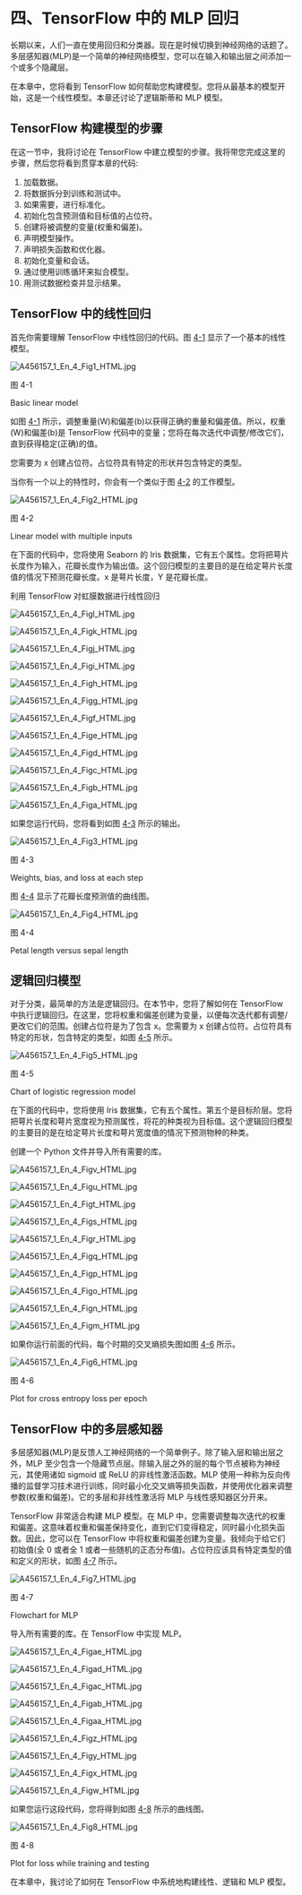 # 四、TensorFlow 中的 MLP 回归

长期以来，人们一直在使用回归和分类器。现在是时候切换到神经网络的话题了。多层感知器(MLP)是一个简单的神经网络模型，您可以在输入和输出层之间添加一个或多个隐藏层。

在本章中，您将看到 TensorFlow 如何帮助您构建模型。您将从最基本的模型开始，这是一个线性模型。本章还讨论了逻辑斯蒂和 MLP 模型。

## TensorFlow 构建模型的步骤

在这一节中，我将讨论在 TensorFlow 中建立模型的步骤。我将带您完成这里的步骤，然后您将看到贯穿本章的代码:

1.  加载数据。
2.  将数据拆分到训练和测试中。
3.  如果需要，进行标准化。
4.  初始化包含预测值和目标值的占位符。
5.  创建将被调整的变量(权重和偏差)。
6.  声明模型操作。
7.  声明损失函数和优化器。
8.  初始化变量和会话。
9.  通过使用训练循环来拟合模型。
10.  用测试数据检查并显示结果。

## TensorFlow 中的线性回归

首先你需要理解 TensorFlow 中线性回归的代码。图 [4-1](#Fig1) 显示了一个基本的线性模型。

![A456157_1_En_4_Fig1_HTML.jpg](img/A456157_1_En_4_Fig1_HTML.jpg)

图 4-1

Basic linear model

如图 [4-1](#Fig1) 所示，调整重量(W)和偏差(b)以获得正确的重量和偏差值。所以，权重(W)和偏差(b)是 TensorFlow 代码中的变量；您将在每次迭代中调整/修改它们，直到获得稳定(正确)的值。

您需要为 x 创建占位符。占位符具有特定的形状并包含特定的类型。

当你有一个以上的特性时，你会有一个类似于图 [4-2](#Fig2) 的工作模型。

![A456157_1_En_4_Fig2_HTML.jpg](img/A456157_1_En_4_Fig2_HTML.jpg)

图 4-2

Linear model with multiple inputs

在下面的代码中，您将使用 Seaborn 的 Iris 数据集，它有五个属性。您将把萼片长度作为输入，花瓣长度作为输出值。这个回归模型的主要目的是在给定萼片长度值的情况下预测花瓣长度。x 是萼片长度，Y 是花瓣长度。

利用 TensorFlow 对虹膜数据进行线性回归

![A456157_1_En_4_Figl_HTML.jpg](img/A456157_1_En_4_Figl_HTML.jpg)

![A456157_1_En_4_Figk_HTML.jpg](img/A456157_1_En_4_Figk_HTML.jpg)

![A456157_1_En_4_Figj_HTML.jpg](img/A456157_1_En_4_Figj_HTML.jpg)

![A456157_1_En_4_Figi_HTML.jpg](img/A456157_1_En_4_Figi_HTML.jpg)

![A456157_1_En_4_Figh_HTML.jpg](img/A456157_1_En_4_Figh_HTML.jpg)

![A456157_1_En_4_Figg_HTML.jpg](img/A456157_1_En_4_Figg_HTML.jpg)

![A456157_1_En_4_Figf_HTML.jpg](img/A456157_1_En_4_Figf_HTML.jpg)

![A456157_1_En_4_Fige_HTML.jpg](img/A456157_1_En_4_Fige_HTML.jpg)

![A456157_1_En_4_Figd_HTML.jpg](img/A456157_1_En_4_Figd_HTML.jpg)

![A456157_1_En_4_Figc_HTML.jpg](img/A456157_1_En_4_Figc_HTML.jpg)

![A456157_1_En_4_Figb_HTML.jpg](img/A456157_1_En_4_Figb_HTML.jpg)

![A456157_1_En_4_Figa_HTML.jpg](img/A456157_1_En_4_Figa_HTML.jpg)

如果您运行代码，您将看到如图 [4-3](#Fig3) 所示的输出。

![A456157_1_En_4_Fig3_HTML.jpg](img/A456157_1_En_4_Fig3_HTML.jpg)

图 4-3

Weights, bias, and loss at each step

图 [4-4](#Fig4) 显示了花瓣长度预测值的曲线图。

![A456157_1_En_4_Fig4_HTML.jpg](img/A456157_1_En_4_Fig4_HTML.jpg)

图 4-4

Petal length versus sepal length

## 逻辑回归模型

对于分类，最简单的方法是逻辑回归。在本节中，您将了解如何在 TensorFlow 中执行逻辑回归。在这里，您将权重和偏差创建为变量，以便每次迭代都有调整/更改它们的范围。创建占位符是为了包含 x。您需要为 x 创建占位符。占位符具有特定的形状，包含特定的类型，如图 [4-5](#Fig5) 所示。

![A456157_1_En_4_Fig5_HTML.jpg](img/A456157_1_En_4_Fig5_HTML.jpg)

图 4-5

Chart of logistic regression model

在下面的代码中，您将使用 Iris 数据集，它有五个属性。第五个是目标阶层。您将把萼片长度和萼片宽度视为预测属性，将花的种类视为目标值。这个逻辑回归模型的主要目的是在给定萼片长度和萼片宽度值的情况下预测物种的种类。

创建一个 Python 文件并导入所有需要的库。

![A456157_1_En_4_Figv_HTML.jpg](img/A456157_1_En_4_Figv_HTML.jpg)

![A456157_1_En_4_Figu_HTML.jpg](img/A456157_1_En_4_Figu_HTML.jpg)

![A456157_1_En_4_Figt_HTML.jpg](img/A456157_1_En_4_Figt_HTML.jpg)

![A456157_1_En_4_Figs_HTML.jpg](img/A456157_1_En_4_Figs_HTML.jpg)

![A456157_1_En_4_Figr_HTML.jpg](img/A456157_1_En_4_Figr_HTML.jpg)

![A456157_1_En_4_Figq_HTML.jpg](img/A456157_1_En_4_Figq_HTML.jpg)

![A456157_1_En_4_Figp_HTML.jpg](img/A456157_1_En_4_Figp_HTML.jpg)

![A456157_1_En_4_Figo_HTML.jpg](img/A456157_1_En_4_Figo_HTML.jpg)

![A456157_1_En_4_Fign_HTML.jpg](img/A456157_1_En_4_Fign_HTML.jpg)

![A456157_1_En_4_Figm_HTML.jpg](img/A456157_1_En_4_Figm_HTML.jpg)

如果你运行前面的代码，每个时期的交叉熵损失图如图 [4-6](#Fig6) 所示。

![A456157_1_En_4_Fig6_HTML.jpg](img/A456157_1_En_4_Fig6_HTML.jpg)

图 4-6

Plot for cross entropy loss per epoch

## TensorFlow 中的多层感知器

多层感知器(MLP)是反馈人工神经网络的一个简单例子。除了输入层和输出层之外，MLP 至少包含一个隐藏节点层。除输入层之外的层的每个节点被称为神经元，其使用诸如 sigmoid 或 ReLU 的非线性激活函数。MLP 使用一种称为反向传播的监督学习技术进行训练，同时最小化交叉熵等损失函数，并使用优化器来调整参数(权重和偏差)。它的多层和非线性激活将 MLP 与线性感知器区分开来。

TensorFlow 非常适合构建 MLP 模型。在 MLP 中，您需要调整每次迭代的权重和偏差。这意味着权重和偏差保持变化，直到它们变得稳定，同时最小化损失函数。因此，您可以在 TensorFlow 中将权重和偏差创建为变量。我倾向于给它们初始值(全 0 或者全 1 或者一些随机的正态分布值)。占位符应该具有特定类型的值和定义的形状，如图 [4-7](#Fig7) 所示。

![A456157_1_En_4_Fig7_HTML.jpg](img/A456157_1_En_4_Fig7_HTML.jpg)

图 4-7

Flowchart for MLP

导入所有需要的库。在 TensorFlow 中实现 MLP。

![A456157_1_En_4_Figae_HTML.jpg](img/A456157_1_En_4_Figae_HTML.jpg)

![A456157_1_En_4_Figad_HTML.jpg](img/A456157_1_En_4_Figad_HTML.jpg)

![A456157_1_En_4_Figac_HTML.jpg](img/A456157_1_En_4_Figac_HTML.jpg)

![A456157_1_En_4_Figab_HTML.jpg](img/A456157_1_En_4_Figab_HTML.jpg)

![A456157_1_En_4_Figaa_HTML.jpg](img/A456157_1_En_4_Figaa_HTML.jpg)

![A456157_1_En_4_Figz_HTML.jpg](img/A456157_1_En_4_Figz_HTML.jpg)

![A456157_1_En_4_Figy_HTML.jpg](img/A456157_1_En_4_Figy_HTML.jpg)

![A456157_1_En_4_Figx_HTML.jpg](img/A456157_1_En_4_Figx_HTML.jpg)

![A456157_1_En_4_Figw_HTML.jpg](img/A456157_1_En_4_Figw_HTML.jpg)

如果您运行这段代码，您将得到如图 [4-8](#Fig8) 所示的曲线图。

![A456157_1_En_4_Fig8_HTML.jpg](img/A456157_1_En_4_Fig8_HTML.jpg)

图 4-8

Plot for loss while training and testing

在本章中，我讨论了如何在 TensorFlow 中系统地构建线性、逻辑和 MLP 模型。
